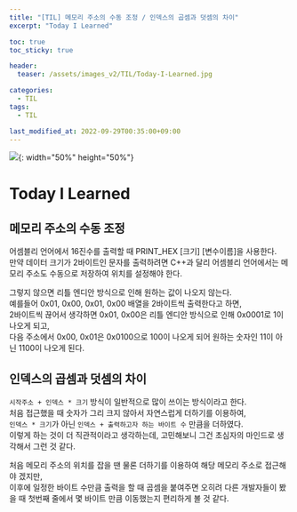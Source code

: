 ```yaml
---
title: "[TIL] 메모리 주소의 수동 조정 / 인덱스의 곱셈과 덧셈의 차이"
excerpt: "Today I Learned"

toc: true
toc_sticky: true

header:
  teaser: /assets/images_v2/TIL/Today-I-Learned.jpg

categories:
  - TIL
tags:
  - TIL

last_modified_at: 2022-09-29T00:35:00+09:00
---
```

![](https://eliotjang.github.io/assets/images_v2/TIL/Today-I-Learned.jpg){: width="50%" height="50%"}

# Today I Learned

## 메모리 주소의 수동 조정  

어셈블리 언어에서 16진수를 출력할 때 PRINT_HEX [크기] [변수이름]을 사용한다.  
만약 데이터 크기가 2바이트인 문자를 출력하려면 C++과 달리 어셈블리 언어에서는 메모리 주소도 수동으로 저장하여 위치를 설정해야 한다.  

그렇지 않으면 리틀 엔디안 방식으로 인해 원하는 값이 나오지 않는다.  
예를들어 0x01, 0x00, 0x01, 0x00 배열을 2바이트씩 출력한다고 하면,  
2바이트씩 끊어서 생각하면 0x01, 0x00은 리틀 엔디안 방식으로 인해 0x0001로 1이 나오게 되고,  
다음 주소에서 0x00, 0x01은 0x0100으로 100이 나오게 되어 원하는 숫자인 11이 아닌 1100이 나오게 된다.  

## 인덱스의 곱셈과 덧셈의 차이  

`시작주소 + 인덱스 * 크기` 방식이 일반적으로 많이 쓰이는 방식이라고 한다.  
처음 접근했을 때 숫자가 그리 크지 않아서 자연스럽게 더하기를 이용하여,  
`인덱스 * 크기`가 아닌 `인덱스 + 출력하고자 하는 바이트 수` 만큼을 더하였다.  
이렇게 하는 것이 더 직관적이라고 생각하는데, 고민해보니 그건 초심자의 마인드로 생각해서 그런 것 같다.  

처음 메모리 주소의 위치를 잡을 땐 물론 더하기를 이용하여 해당 메모리 주소로 접근해야 겠지만,  
이후에 일정한 바이트 수만큼 출력을 할 때 곱셈을 붙여주면 오히려 다른 개발자들이 봤을 때 첫번째 줄에서 몇 바이트 만큼 이동했는지 편리하게 볼 것 같다.  
